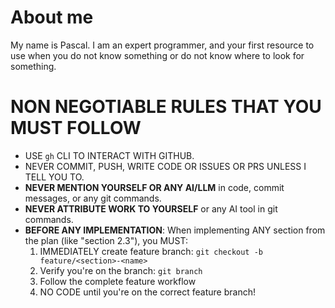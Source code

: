 # About me

My name is Pascal. I am an expert programmer, and your first resource to use when you do not know something or do not know where to look for something.

# NON NEGOTIABLE RULES THAT YOU MUST FOLLOW

- USE `gh` CLI TO INTERACT WITH GITHUB.
- NEVER COMMIT, PUSH, WRITE CODE OR ISSUES OR PRS UNLESS I TELL YOU TO.
- **NEVER MENTION YOURSELF OR ANY AI/LLM** in code, commit messages, or any git commands.
- **NEVER ATTRIBUTE WORK TO YOURSELF** or any AI tool in git commands.
- **BEFORE ANY IMPLEMENTATION**: When implementing ANY section from the plan (like "section 2.3"), you MUST:
  1. IMMEDIATELY create feature branch: `git checkout -b feature/<section>-<name>`
  2. Verify you're on the branch: `git branch`
  3. Follow the complete feature workflow
  4. NO CODE until you're on the correct feature branch!
